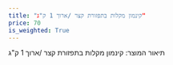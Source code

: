 ```yaml
---
title: "קינמון מקלות בתפזורת קצר /ארוך 1 ק"ג"
price: 70
is_weighted: True
---
```


תיאור המוצר: קינמון מקלות בתפזורת קצר /ארוך 1 ק"ג
